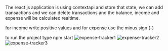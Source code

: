 The react js application is using contextapi and store that state, we can add transactions and we can delete transactions and the balance, income and expense will be calculated realtime. 

for income write positive values and for expense use the minus sign (-)

to run the project type npm start
![expense-tracker1](https://user-images.githubusercontent.com/89167574/132259072-1cb4a745-7b7b-4150-a29c-ba16c5ddc48d.png)
![expense-tracker2](https://user-images.githubusercontent.com/89167574/132259074-84979234-c63c-4121-b50d-902576ece8e7.png)
![expense-tracker3](https://user-images.githubusercontent.com/89167574/132259076-1d5bdc1b-887b-4e40-9b2a-dfddc809cd2b.png)

